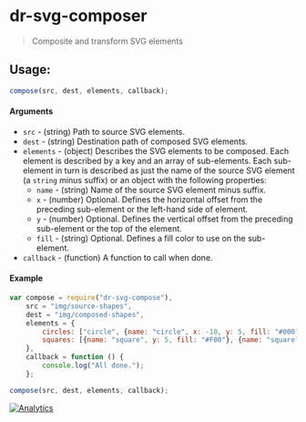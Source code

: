 # dr-svg-composer

> Composite and transform SVG elements

## Usage:

```js
compose(src, dest, elements, callback);
```

#### Arguments
* `src` - (string) Path to source SVG elements.
* `dest` - (string) Destination path of composed SVG elements.
* `elements` - (object) Describes the SVG elements to be composed. Each element is described by a key and an array of sub-elements. Each sub-element in turn is described as just the name of the source SVG element (a `string` minus suffix) or an object with the following properties:
  * `name` - (string) Name of the source SVG element minus suffix.
  * `x` - (number) Optional. Defines the horizontal offset from the preceding sub-element or the left-hand side of element.
  * `y` - (number) Optional. Defines the vertical offset from the preceding sub-element or the top of the element.
  * `fill` - (string) Optional. Defines a fill color to use on the sub-element.
* `callback` - (function) A function to call when done.

#### Example

```js
var compose = require("dr-svg-compose"),
    src = "img/source-shapes",
    dest = "img/composed-shapes",
    elements = {
    	circles: ["circle", {name: "circle", x: -10, y: 5, fill: "#000"}],
    	squares: [{name: "square", y: 5, fill: "#F00"}, {name: "square", x: -10, fill: "#F00"}]
    },
    callback = function () {
    	console.log("All done.");
    };

compose(src, dest, elements, callback);
```

[![Analytics](https://ga-beacon.appspot.com/UA-8318361-2/drdk/dr-svg-composer)](https://github.com/igrigorik/ga-beacon)
